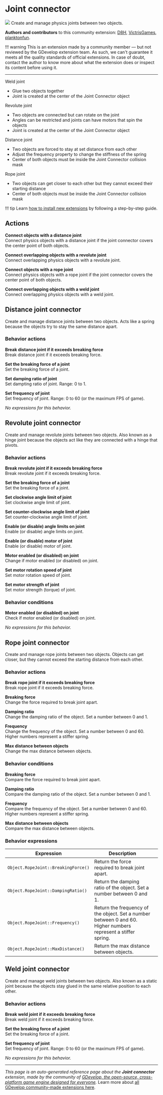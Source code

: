 # Joint connector

<img src="https://asset-resources.gdevelop.io/public-resources/Icons/8834e0c63a962c74f1dab4c8f918c171261597341c4ca6574b300ab35855274b_human.svg" class="extension-icon"></img>
Create and manage physics joints between two objects.

**Authors and contributors** to this community extension: [D8H](https://gd.games/D8H), [VictrisGames](https://gd.games/VictrisGames), [planktonfun](https://gd.games/planktonfun).

!!! warning
    This is an extension made by a community member — but not reviewed
    by the GDevelop extension team. As such, we can't guarantee it
    meets all the quality standards of official extensions. In case of
    doubt, contact the author to know more about what the extension
    does or inspect its content before using it.

---

Weld joint

- Glue two objects together
- Joint is created at the center of the Joint Connector object

Revolute joint

- Two objects are connected but can rotate on the joint
- Angles can be restricted and joints can have motors that spin the objects
- Joint is created at the center of the Joint Connector object

Distance joint

- Two objects are forced to stay at set distance from each other
- Adjust the frequency property to change the stiffness of the spring
- Center of both objects must be inside the Joint Connector collision mask

Rope joint

- Two objects can get closer to each other but they cannot exceed their starting distance
- Center of both objects must be inside the Joint Connector collision mask

!!! tip
    Learn [how to install new extensions](/gdevelop5/extensions/search) by following a step-by-step guide.

## Actions

**Connect objects with a distance joint**  
Connect physics objects with a distance joint if the joint connector covers the center point of both objects.

**Connect overlapping objects with a revolute joint**  
Connect overlapping physics objects with a revolute joint.

**Connect objects with a rope joint**  
Connect physics objects with a rope joint if the joint connector covers the center point of both objects.

**Connect overlapping objects with a weld joint**  
Connect overlapping physics objects with a weld joint.



## Distance joint connector 

Create and manage distance joints between two objects. 
Acts like a spring because the objects try to stay the same distance apart. 

### Behavior actions

**Break distance joint if it exceeds breaking force**  
Break distance joint if it exceeds breaking force.

**Set the breaking force of a joint**  
Set the breaking force of a joint.

**Set damping ratio of joint**  
Set dampting ratio of joint.  Range: 0 to 1.

**Set frequency of joint**  
Set frequency of joint.  Range: 0 to 60 (or the maximum FPS of game).

_No expressions for this behavior._


## Revolute joint connector 

Create and manage revolute joints between two objects.
Also known as a hinge joint because the objects act like they are connected with a hinge that pivots. 

### Behavior actions

**Break revolute joint if it exceeds breaking force**  
Break revolute joint if it exceeds breaking force.

**Set the breaking force of a joint**  
Set the breaking force of a joint.

**Set clockwise angle limit of joint**  
Set clockwise angle limit of joint.

**Set counter-clockwise angle limit of joint**  
Set counter-clockwise angle limit of joint.

**Enable (or disable) angle limits on joint**  
Enable (or disable) angle limits on joint.

**Enable (or disable) motor of joint**  
Enable (or disable) motor of joint.

**Motor enabled (or disabled) on joint**  
Change if motor enabled (or disabled) on joint.

**Set motor rotation speed of joint**  
Set motor rotation speed of joint.

**Set motor strength of joint**  
Set motor strength (torque) of joint.

### Behavior conditions

**Motor enabled (or disabled) on joint**  
Check if motor enabled (or disabled) on joint.

_No expressions for this behavior._


## Rope joint connector 

Create and manage rope joints between two objects. 
Objects can get closer, but they cannot exceed the starting distance from each other.
 

### Behavior actions

**Break rope joint if it exceeds breaking force**  
Break rope joint if it exceeds breaking force.

**Breaking force**  
Change the force required to break joint apart.

**Damping ratio**  
Change the damping ratio of the object. Set a number between 0 and 1.

**Frequency**  
Change the frequency of the object. Set a number between 0 and 60. Higher numbers represent a stiffer spring.

**Max distance between objects**  
Change the max distance between objects.

### Behavior conditions

**Breaking force**  
Compare the force required to break joint apart.

**Damping ratio**  
Compare the damping ratio of the object. Set a number between 0 and 1.

**Frequency**  
Compare the frequency of the object. Set a number between 0 and 60. Higher numbers represent a stiffer spring.

**Max distance between objects**  
Compare the max distance between objects.

### Behavior expressions

| Expression | Description |  |
|-----|-----|-----|
| `Object.RopeJoint::BreakingForce()` | Return the force required to break joint apart. ||
| `Object.RopeJoint::DampingRatio()` | Return the damping ratio of the object. Set a number between 0 and 1. ||
| `Object.RopeJoint::Frequency()` | Return the frequency of the object. Set a number between 0 and 60. Higher numbers represent a stiffer spring. ||
| `Object.RopeJoint::MaxDistance()` | Return the max distance between objects. ||

## Weld joint connector 

Create and manage weld joints between two objects.
Also known as a static joint because the objects stay glued in the same relative position to each other. 

### Behavior actions

**Break weld joint if it exceeds breaking force**  
Break weld joint if it exceeds breaking force.

**Set the breaking force of a joint**  
Set the breaking force of a joint.

**Set frequency of joint**  
Set frequency of joint.  Range: 0 to 60 (or the maximum FPS of game).

_No expressions for this behavior._



---

*This page is an auto-generated reference page about the **Joint connector** extension, made by the community of [GDevelop, the open-source, cross-platform game engine designed for everyone](https://gdevelop.io/).* Learn more about [all GDevelop community-made extensions here](/gdevelop5/extensions).